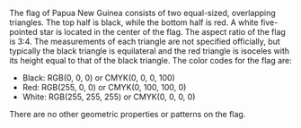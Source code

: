 The flag of Papua New Guinea consists of two equal-sized, overlapping triangles. The top half is black, while the bottom half is red. A white five-pointed star is located in the center of the flag. The aspect ratio of the flag is 3:4. The measurements of each triangle are not specified officially, but typically the black triangle is equilateral and the red triangle is isoceles with its height equal to that of the black triangle. The color codes for the flag are:

- Black: RGB(0, 0, 0) or CMYK(0, 0, 0, 100)
- Red: RGB(255, 0, 0) or CMYK(0, 100, 100, 0)
- White: RGB(255, 255, 255) or CMYK(0, 0, 0, 0)

There are no other geometric properties or patterns on the flag.